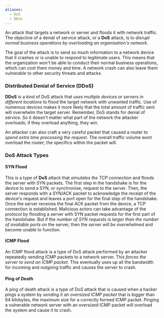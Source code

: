 ```yaml
---
aliases:
  - DoS
  - DDos
---
```

An attack that targets a network or server and floods it with network traffic. The objective of a denial of service attack, or a **DoS** attack, is to *disrupt normal business operations by overloading an organisation's network*. 

The goal of the attack is to send so much information to a network device that it crashes or is unable to respond to legitimate users. This means that the organization won't be able to conduct their normal business operations, which can cost them money and time. A network crash can also leave them vulnerable to other security threats and attacks.

### Distributed Denial of Service (DDoS)

**DDoS** is a kind of DoS attack that *uses multiple devices or servers in different locations* to flood the target network with unwanted traffic. Use of numerous devices makes it more likely that the total amount of traffic sent will overwhelm the target server. Remember, DoS stands for denial of service. So it doesn't matter what part of the network the attacker overloads; if they overload anything, they win. 

An attacker can also craft a very careful packet that caused a router to *spend extra time processing the request*. The overall traffic volume wont overload the router; the specifics within the packet will.

### DoS Attack Types

#### SYN Flood
This is a type of **DoS** attack that *simulates the TCP connection* and floods the server with SYN packets. The first step in the handshake is for the device to send a SYN, or synchronise, request to the server. Then, the server responds with a SYN/ACK packet to acknowledge the receipt of the device's request and leaves a port open for the final step of the handshake. Once the server receives the final ACK packet from the device, a TCP connection is established. Malicious actors can take advantage of the protocol by flooding a server with SYN packet requests for the first part of the handshake. But if the *number of SYN requests is larger than the number of available ports* on the server, then the *server will be overwhelmed* and become unable to function.

#### ICMP Flood
An ICMP flood attack is a type of DoS attack performed by an attacker repeatedly sending ICMP packets to a network server. This *forces the server to send an ICMP packet*. This eventually uses up all the bandwidth for incoming and outgoing traffic and causes the server to crash. 

#### Ping of Death
A ping of death attack is a type of DoS attack that is caused when a hacker pings a system by *sending it an oversized ICMP packet* that is bigger than 64 kilobytes, the maximum size for a correctly formed ICMP packet. Pinging a vulnerable network server with an oversized ICMP packet will overload the system and cause it to crash.
